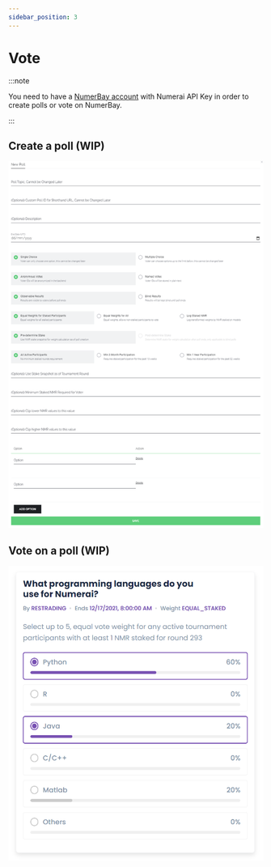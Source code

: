 ```yaml
---
sidebar_position: 3
---
```


# Vote

:::note

You need to have a [NumerBay account](./set-up-account) with Numerai API Key in order to create polls or vote on NumerBay.

:::

## Create a poll (WIP)
![Poll Creation](/img/tutorial/pollCreation.png)

## Vote on a poll (WIP)
![Poll Vote](/img/tutorial/pollVote.png)
